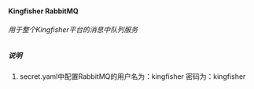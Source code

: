 #### Kingfisher RabbitMQ

###### 用于整个Kingfisher平台的消息中队列服务

##### 说明
1. secret.yaml中配置RabbitMQ的用户名为：kingfisher 密码为：kingfisher

